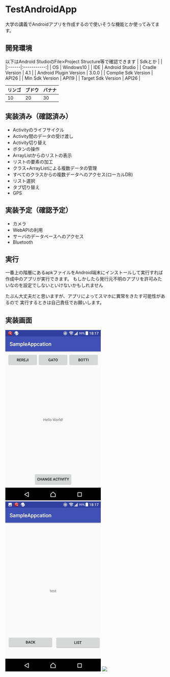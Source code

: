  
# TestAndroidApp
大学の講義でAndroidアプリを作成するので使いそうな機能とか使ってみてます。

## 開発環境
以下はAndroid StudioのFile>Project Structure等で確認できます
| Sdkとか |   |
|:------|:-----------:|
| OS | Windows10 |
| IDE | Android Studio |
| Cradle Version | 4.1 |
| Android Plugin Version | 3.0.0 |
| Complie Sdk Version | API26 |
| Min Sdk Version | API19 |
| Target Sdk Version | API26 |

|リンゴ|ブドウ|バナナ|
|---|---|---|
|10|20|30|



## 実装済み（確認済み）
* Activityのライフサイクル
* Activity間のデータの受け渡し
* Activity切り替え
* ボタンの操作
* ArrayListからのリストの表示
* リストの要素の加工
* クラス+ArrayListによる複数データの管理
* すべてのクラスからの複数データへのアクセス(ローカルDB)
* リスト選択
* タブ切り替え
* GPS

## 実装予定（確認予定）
* カメラ
* WebAPIの利用
* サーバのデータベースへのアクセス
* Bluetooth

## 実行
一番上の階層にあるapkファイルをAndroid端末にインストールして実行すれば
作成中のアプリが実行できます。
もしかしたら発行元不明のアプリを許可みたいなのを設定でしないといけないかもしれません

たぶん大丈夫だと思いますが、アプリによってスマホに異常をきたす可能性があるので
実行するときは自己責任でお願いします。

## 実装画面
<img src="./image/Screenshot_20171110-181723.png" width="300">
<img src="./image/Screenshot_20171110-181727.png" width="300">
<img src="./image/Screenshot_0171110-181732.png" width="300">
